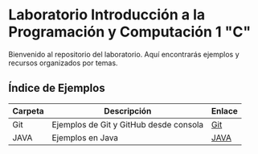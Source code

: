 # Laboratorio Introducción a la Programación y Computación 1 "C"

Bienvenido al repositorio del laboratorio. Aquí encontrarás ejemplos y recursos organizados por temas.

## Índice de Ejemplos

| Carpeta | Descripción | Enlace |
|---------|-------------|--------|
| Git  | Ejemplos de Git y GitHub desde consola | [Git](./Ejemplos/Git/README.md) |
| JAVA | Ejemplos en Java | [JAVA](./Ejemplos/Git/JAVA/README.md) |
